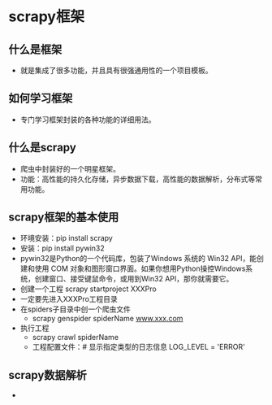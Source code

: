 # scrapy框架

## 什么是框架

- 就是集成了很多功能，并且具有很强通用性的一个项目模板。

## 如何学习框架

- 专门学习框架封装的各种功能的详细用法。

## 什么是scrapy

- 爬虫中封装好的一个明星框架。
- 功能：高性能的持久化存储，异步数据下载，高性能的数据解析，分布式等常用功能。

## scrapy框架的基本使用

- 环境安装：pip install scrapy
- 安装：pip install pywin32  
- pywin32是Python的一个代码库，包装了Windows 系统的 Win32 API，能创建和使用 COM 对象和图形窗口界面。如果你想用Python操控Windows系统，创建窗口、接受键鼠命令，或用到Win32 API，那你就需要它。
- 创建一个工程  scrapy startproject XXXPro
- 一定要先进入XXXPro工程目录
- 在spiders子目录中创一个爬虫文件
  - scrapy genspider spiderName www.xxx.com
- 执行工程
  - scrapy crawl spiderName
  - 工程配置文件：# 显示指定类型的日志信息  LOG_LEVEL = 'ERROR'

## scrapy数据解析

  - 
